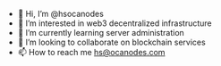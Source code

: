 - 👋 Hi, I’m @hsocanodes
- 👀 I’m interested in web3 decentralized infrastructure
- 🌱 I’m currently learning server administration
- 💞️ I’m looking to collaborate on blockchain services
- 📫 How to reach me hs@ocanodes.com

<!---
hsocanodes/hsocanodes is a ✨ special ✨ repository because its `README.md` (this file) appears on your GitHub profile.
You can click the Preview link to take a look at your changes.
--->
